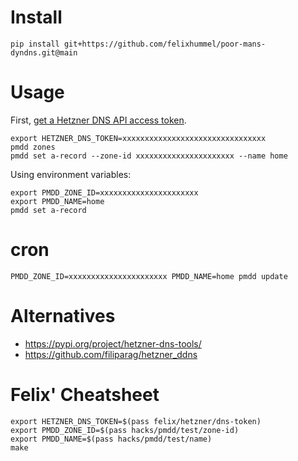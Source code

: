 # Install
```
pip install git+https://github.com/felixhummel/poor-mans-dyndns.git@main
```


# Usage
First, [get a Hetzner DNS API access token][api-access-token].

[api-access-token]: https://docs.hetzner.com/dns-console/dns/general/api-access-token/
```
export HETZNER_DNS_TOKEN=xxxxxxxxxxxxxxxxxxxxxxxxxxxxxxxx
pmdd zones
pmdd set a-record --zone-id xxxxxxxxxxxxxxxxxxxxxx --name home
```

Using environment variables:
```
export PMDD_ZONE_ID=xxxxxxxxxxxxxxxxxxxxxx
export PMDD_NAME=home
pmdd set a-record
```


# cron
```
PMDD_ZONE_ID=xxxxxxxxxxxxxxxxxxxxxx PMDD_NAME=home pmdd update
```


# Alternatives
- https://pypi.org/project/hetzner-dns-tools/
- https://github.com/filiparag/hetzner_ddns



# Felix' Cheatsheet
```
export HETZNER_DNS_TOKEN=$(pass felix/hetzner/dns-token)
export PMDD_ZONE_ID=$(pass hacks/pmdd/test/zone-id)
export PMDD_NAME=$(pass hacks/pmdd/test/name)
make
```
